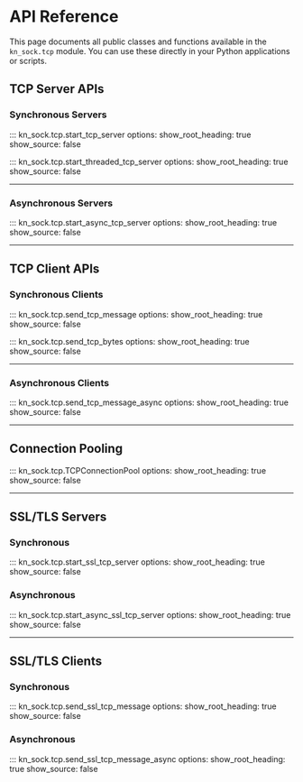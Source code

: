 # API Reference

This page documents all public classes and functions available in the `kn_sock.tcp` module. You can use these directly in your Python applications or scripts.

## TCP Server APIs

### Synchronous Servers

::: kn_sock.tcp.start_tcp_server
    options:
      show_root_heading: true
      show_source: false

::: kn_sock.tcp.start_threaded_tcp_server
    options:
      show_root_heading: true
      show_source: false

---

### Asynchronous Servers

::: kn_sock.tcp.start_async_tcp_server
    options:
      show_root_heading: true
      show_source: false

---

## TCP Client APIs

### Synchronous Clients

::: kn_sock.tcp.send_tcp_message
    options:
      show_root_heading: true
      show_source: false

::: kn_sock.tcp.send_tcp_bytes
    options:
      show_root_heading: true
      show_source: false

---

### Asynchronous Clients

::: kn_sock.tcp.send_tcp_message_async
    options:
      show_root_heading: true
      show_source: false

---

## Connection Pooling

::: kn_sock.tcp.TCPConnectionPool
    options:
      show_root_heading: true
      show_source: false

---

## SSL/TLS Servers

### Synchronous

::: kn_sock.tcp.start_ssl_tcp_server
    options:
      show_root_heading: true
      show_source: false

### Asynchronous

::: kn_sock.tcp.start_async_ssl_tcp_server
    options:
      show_root_heading: true
      show_source: false

---

## SSL/TLS Clients

### Synchronous

::: kn_sock.tcp.send_ssl_tcp_message
    options:
      show_root_heading: true
      show_source: false

### Asynchronous

::: kn_sock.tcp.send_ssl_tcp_message_async
    options:
      show_root_heading: true
      show_source: false